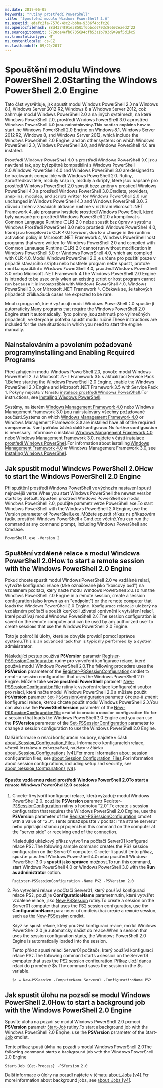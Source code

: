 ```yaml
---
ms.date: 2017-06-05
keywords: "rutiny prostředí PowerShell"
title: "Spouštění modulu Windows PowerShell 2.0"
ms.assetid: edafc2fa-7576-49c2-bbba-9336f4bcfc28
ms.openlocfilehash: 88d4374891e38501f6bbcd0793c86692eaed2f22
ms.sourcegitcommit: 3720ce4efb6735694cfb53a1b793d949af5d1bc5
ms.translationtype: MT
ms.contentlocale: cs-CZ
ms.lasthandoff: 09/29/2017
---
```

# <a name="starting-the-windows-powershell-20-engine"></a><span data-ttu-id="f0e5f-103">Spouštění modulu Windows PowerShell 2.0</span><span class="sxs-lookup"><span data-stu-id="f0e5f-103">Starting the Windows PowerShell 2.0 Engine</span></span>
<span data-ttu-id="f0e5f-104">Tato část vysvětluje, jak spustit modul Windows PowerShell 2.0 na Windows 8.1, Windows Server 2012 R2, Windows 8 a Windows Server 2012, což zahrnuje modul Windows PowerShell 2.0 a na jiných systémech, na které Windows PowerShell 2.0, prostředí Windows PowerShell 3.0 a prostředí Windows PowerShell 4.0 jsou nainstalovány.</span><span class="sxs-lookup"><span data-stu-id="f0e5f-104">This section explains how to start the Windows PowerShell 2.0 Engine on Windows 8.1, Windows Server 2012 R2, Windows 8, and Windows Server 2012, which include the Windows PowerShell 2.0 Engine, and on other systems on which Windows PowerShell 2.0, Windows PowerShell 3.0, and Windows PowerShell 4.0 are installed.</span></span>

<span data-ttu-id="f0e5f-105">Prostředí Windows PowerShell 4.0 a prostředí Windows PowerShell 3.0 jsou navržená tak, aby byl zpětně kompatibilní s Windows PowerShell 2.0.</span><span class="sxs-lookup"><span data-stu-id="f0e5f-105">Windows PowerShell 4.0 and Windows PowerShell 3.0 are designed to be backwards compatible with Windows PowerShell 2.0.</span></span> <span data-ttu-id="f0e5f-106">Rutiny, zprostředkovatelé, moduly snap in, moduly a skripty, které jsou napsané pro prostředí Windows PowerShell 2.0 spustit beze změny v prostředí Windows PowerShell 4.0 a prostředí Windows PowerShell 3.0.</span><span class="sxs-lookup"><span data-stu-id="f0e5f-106">Cmdlets, providers, snap-ins, modules, and scripts written for Windows PowerShell 2.0 run unchanged in Windows PowerShell 4.0 and Windows PowerShell 3.0.</span></span> <span data-ttu-id="f0e5f-107">Z důvodu změn v zásadách aktivace runtime v rozhraní Microsoft .NET Framework 4, ale programy hostitele prostředí Windows PowerShell, které byly napsané pro prostředí Windows PowerShell 2.0 a kompilovat s Common Language Runtime (CLR) 2.0 nelze spustit bez úprav v systému Windows Prostředí PowerShell 3.0 nebo prostředí Windows PowerShell 4.0, které jsou kompilovat s CLR 4.0.</span><span class="sxs-lookup"><span data-stu-id="f0e5f-107">However, due to a change in the runtime activation policy in Microsoft .NET Framework 4, Windows PowerShell host programs that were written for Windows PowerShell 2.0 and compiled with Common Language Runtime (CLR) 2.0 cannot run without modification in Windows PowerShell 3.0 or Windows PowerShell 4.0, which are compiled with CLR 4.0.</span></span> <span data-ttu-id="f0e5f-108">Modul Windows PowerShell 2.0 je určena pro použití pouze v případě stávajícího skriptu nebo hostitele program nelze spustit, protože není kompatibilní s Windows PowerShell 4.0, prostředí Windows PowerShell 3.0 nebo Microsoft .NET Framework 4.</span><span class="sxs-lookup"><span data-stu-id="f0e5f-108">The Windows PowerShell 2.0 Engine is intended to be used only when an existing script or host program cannot run because it is incompatible with Windows PowerShell 4.0, Windows PowerShell 3.0, or Microsoft .NET Framework 4.</span></span> <span data-ttu-id="f0e5f-109">Očekává se, že takových případech zřídka.</span><span class="sxs-lookup"><span data-stu-id="f0e5f-109">Such cases are expected to be rare.</span></span>

<span data-ttu-id="f0e5f-110">Mnoho programů, které vyžadují modul Windows PowerShell 2.0 spusťte ji automaticky.</span><span class="sxs-lookup"><span data-stu-id="f0e5f-110">Many programs that require the Windows PowerShell 2.0 Engine start it automatically.</span></span> <span data-ttu-id="f0e5f-111">Tyto pokyny jsou zahrnuté pro výjimečných případech, ve kterých je potřeba spustit modul ručně.</span><span class="sxs-lookup"><span data-stu-id="f0e5f-111">These instructions are included for the rare situations in which you need to start the engine manually.</span></span>

## <a name="installing-and-enabling-required-programs"></a><span data-ttu-id="f0e5f-112">Nainstalováním a povolením požadované programy</span><span class="sxs-lookup"><span data-stu-id="f0e5f-112">Installing and Enabling Required Programs</span></span>
<span data-ttu-id="f0e5f-113">Před zahájením modul Windows PowerShell 2.0, povolte modul Windows PowerShell 2.0 a Microsoft .NET Framework 3.5 s aktualizací Service Pack 1.</span><span class="sxs-lookup"><span data-stu-id="f0e5f-113">Before starting the Windows PowerShell 2.0 Engine, enable the Windows PowerShell 2.0 Engine and Microsoft .NET Framework 3.5 with Service Pack 1.</span></span> <span data-ttu-id="f0e5f-114">Pokyny najdete v tématu [instalace prostředí Windows PowerShell](Installing-Windows-PowerShell.md).</span><span class="sxs-lookup"><span data-stu-id="f0e5f-114">For instructions, see [Installing Windows PowerShell](Installing-Windows-PowerShell.md).</span></span>

<span data-ttu-id="f0e5f-115">Systémy, na kterém [Windows Management Framework 4.0](http://go.microsoft.com/fwlink/?LinkID=293881) nebo Windows Management Framework 3.0 jsou nainstalovány všechny požadované součásti.</span><span class="sxs-lookup"><span data-stu-id="f0e5f-115">Systems on which [Windows Management Framework 4.0](http://go.microsoft.com/fwlink/?LinkID=293881) or Windows Management Framework 3.0 are installed have all of the required components.</span></span> <span data-ttu-id="f0e5f-116">Není potřeba žádná další konfigurace.</span><span class="sxs-lookup"><span data-stu-id="f0e5f-116">No further configuration is necessary.</span></span> <span data-ttu-id="f0e5f-117">Informace o instalaci [Windows Management Framework 4.0](http://go.microsoft.com/fwlink/?LinkID=293881) nebo Windows Management Framework 3.0, najdete v části [instalace prostředí Windows PowerShell](Installing-Windows-PowerShell.md).</span><span class="sxs-lookup"><span data-stu-id="f0e5f-117">For information about installing [Windows Management Framework 4.0](http://go.microsoft.com/fwlink/?LinkID=293881) or Windows Management Framework 3.0, see [Installing Windows PowerShell](Installing-Windows-PowerShell.md).</span></span>

## <a name="how-to-start-the-windows-powershell-20-engine"></a><span data-ttu-id="f0e5f-118">Jak spustit modul Windows PowerShell 2.0</span><span class="sxs-lookup"><span data-stu-id="f0e5f-118">How to start the Windows PowerShell 2.0 Engine</span></span>
<span data-ttu-id="f0e5f-119">Při spuštění prostředí Windows PowerShell ve výchozím nastavení spustí nejnovější verze.</span><span class="sxs-lookup"><span data-stu-id="f0e5f-119">When you start Windows PowerShell the newest version starts by default.</span></span> <span data-ttu-id="f0e5f-120">Spuštění prostředí Windows PowerShell se modul Windows PowerShell 2.0, použijte parametr verze PowerShell.exe.</span><span class="sxs-lookup"><span data-stu-id="f0e5f-120">To start Windows PowerShell with the Windows PowerShell 2.0 Engine, use the Version parameter of PowerShell.exe.</span></span> <span data-ttu-id="f0e5f-121">Můžete spustit příkaz na příkazovém řádku prostředí Windows PowerShell a Cmd.exe včetně.</span><span class="sxs-lookup"><span data-stu-id="f0e5f-121">You can run the command at any command prompt, including Windows PowerShell and Cmd.exe.</span></span>

```
PowerShell.exe -Version 2
```

## <a name="how-to-start-a-remote-session-with-the-windows-powershell-20-engine"></a><span data-ttu-id="f0e5f-122">Spuštění vzdálené relace s modul Windows PowerShell 2.0</span><span class="sxs-lookup"><span data-stu-id="f0e5f-122">How to start a remote session with the Windows PowerShell 2.0 Engine</span></span>
<span data-ttu-id="f0e5f-123">Pokud chcete spustit modul Windows PowerShell 2.0 ve vzdálené relaci, vytvořte konfiguraci relace (také označované jako "koncový bod") na vzdáleném počítači, který načte modul Windows PowerShell 2.0.</span><span class="sxs-lookup"><span data-stu-id="f0e5f-123">To run the Windows PowerShell 2.0 Engine in a remote session, create a session configuration (also known as an "endpoint") on the remote computer that loads the Windows PowerShell 2.0 Engine.</span></span> <span data-ttu-id="f0e5f-124">Konfigurace relace je uložený na vzdáleném počítači a použít kterýkoli uživatel oprávnění k vytváření relací, které používají modul Windows PowerShell 2.0.</span><span class="sxs-lookup"><span data-stu-id="f0e5f-124">The session configuration is saved on the remote computer and can be used by any authorized user to create  sessions that use the Windows PowerShell 2.0 Engine.</span></span>

<span data-ttu-id="f0e5f-125">Toto je pokročilé úlohy, které se obvykle provádí pomocí správce systému.</span><span class="sxs-lookup"><span data-stu-id="f0e5f-125">This is an advanced task that is typically performed by a system administrator.</span></span>

<span data-ttu-id="f0e5f-126">Následující postup používá **PSVersion** parametr [Register-PSSessionConfiguration](https://technet.microsoft.com/en-us/library/e9152ae2-bd6d-4056-9bc7-dc1893aa29ea) rutiny pro vytvoření konfigurace relace, které používá modul Windows PowerShell 2.0.</span><span class="sxs-lookup"><span data-stu-id="f0e5f-126">The following procedure uses the **PSVersion** parameter of the [Register-PSSessionConfiguration](https://technet.microsoft.com/en-us/library/e9152ae2-bd6d-4056-9bc7-dc1893aa29ea) cmdlet to create a session configuration that uses the Windows PowerShell 2.0 Engine.</span></span> <span data-ttu-id="f0e5f-127">Můžete také **verze prostředí PowerShell** parametr [New-PSSessionConfigurationFile](https://technet.microsoft.com/en-us/library/5f3e3633-6e90-479c-aea9-ba45a1954866) rutiny k vytvoření relace konfigurační soubor pro relaci, která načte modul Windows PowerShell 2.0 a můžete použít **PSVersion** parametr [Set-PSSessionConfiguration](https://technet.microsoft.com/en-us/library/b21fbad3-1759-4260-b206-dcb8431cd6ea) parametr Chcete-li změnit konfiguraci relace, kterou chcete použít modul Windows PowerShell 2.0.</span><span class="sxs-lookup"><span data-stu-id="f0e5f-127">You can also use the **PowerShellVersion** parameter of the [New-PSSessionConfigurationFile](https://technet.microsoft.com/en-us/library/5f3e3633-6e90-479c-aea9-ba45a1954866) cmdlet to create a session configuration file for a session that loads the Windows PowerShell 2.0 Engine and you can use the **PSVersion** parameter of the [Set-PSSessionConfiguration](https://technet.microsoft.com/en-us/library/b21fbad3-1759-4260-b206-dcb8431cd6ea) parameter to change a session configuration to use the Windows PowerShell 2.0 Engine.</span></span>

<span data-ttu-id="f0e5f-128">Další informace o relaci konfigurační soubory, najdete v části [about_Session_Configuration_Files](https://technet.microsoft.com/en-us/library/c7217447-1ebf-477b-a8ef-4dbe9a1473b8). Informace o konfiguracích relace, včetně instalace a zabezpečení, najdete v článku [about_Session_Configurations [v4]](https://technet.microsoft.com/en-us/library/a2fbe12a-350c-4d04-be50-24102824e3ab).</span><span class="sxs-lookup"><span data-stu-id="f0e5f-128">For more information about session configuration files, see [about_Session_Configuration_Files](https://technet.microsoft.com/en-us/library/c7217447-1ebf-477b-a8ef-4dbe9a1473b8).For information about session configurations, including setup and security, see [about_Session_Configurations [v4]](https://technet.microsoft.com/en-us/library/a2fbe12a-350c-4d04-be50-24102824e3ab).</span></span>

#### <a name="to-start-a-remote-windows-powershell-20-session"></a><span data-ttu-id="f0e5f-129">Spusťte vzdálenou relaci prostředí Windows PowerShell 2.0</span><span class="sxs-lookup"><span data-stu-id="f0e5f-129">To start a remote Windows PowerShell 2.0 session</span></span>

1. <span data-ttu-id="f0e5f-130">Chcete-li vytvořit konfiguraci relace, která vyžaduje modul Windows PowerShell 2.0, použijte **PSVersion** parametr [Register-PSSessionConfiguration](https://technet.microsoft.com/en-us/library/e9152ae2-bd6d-4056-9bc7-dc1893aa29ea) rutiny s hodnotou "2.0".</span><span class="sxs-lookup"><span data-stu-id="f0e5f-130">To create a session configuration that requires the Windows PowerShell 2.0 Engine, use the **PSVersion** parameter of the [Register-PSSessionConfiguration](https://technet.microsoft.com/en-us/library/e9152ae2-bd6d-4056-9bc7-dc1893aa29ea) cmdlet with a value of "2.0".</span></span> <span data-ttu-id="f0e5f-131">Tento příkaz spusťte v počítači "na straně serveru" nebo přijímající stranou připojení.</span><span class="sxs-lookup"><span data-stu-id="f0e5f-131">Run this command on the computer at the "server side" or receiving end of the connection.</span></span>

    <span data-ttu-id="f0e5f-132">Následující ukázkový příkaz vytvoří na počítači Server01 konfiguraci relace PS2.</span><span class="sxs-lookup"><span data-stu-id="f0e5f-132">The following sample command creates the PS2 session configuration on the Server01 computer.</span></span> <span data-ttu-id="f0e5f-133">Chcete-li spustit tento příkaz, spusťte prostředí Windows PowerShell 4.0 nebo prostředí Windows PowerShell 3.0 s **spustit jako správce** možnost.</span><span class="sxs-lookup"><span data-stu-id="f0e5f-133">To run this command, start Windows PowerShell 4.0 or Windows PowerShell 3.0 with the **Run as administrator** option.</span></span>

    ```
    Register-PSSessionConfiguration -Name PS2 -PSVersion 2.0
    ```

2. <span data-ttu-id="f0e5f-134">Pro vytvoření relace v počítači Server01, který používá konfiguraci relace PS2, použijte **ConfigurationName** parametr rutin, které vytvářet vzdálené relace, jako [New-PSSession](https://technet.microsoft.com/en-us/library/76f6628c-054c-4eda-ba7a-a6f28daaa26f) rutiny.</span><span class="sxs-lookup"><span data-stu-id="f0e5f-134">To create a session on the Server01 computer that uses the PS2 session configuration, use the **ConfigurationName** parameter of cmdlets that create a remote session, such as the [New-PSSession](https://technet.microsoft.com/en-us/library/76f6628c-054c-4eda-ba7a-a6f28daaa26f) cmdlet.</span></span>

    <span data-ttu-id="f0e5f-135">Když se spustí relace, který používá konfiguraci relace, modul Windows PowerShell 2.0 je automaticky načíst do relace.</span><span class="sxs-lookup"><span data-stu-id="f0e5f-135">When a session that uses the session configuration starts, the Windows PowerShell 2.0 Engine is automatically loaded into the session.</span></span>

    <span data-ttu-id="f0e5f-136">Tento příkaz spustí relaci Server01 počítače, který používá konfiguraci relace PS2.</span><span class="sxs-lookup"><span data-stu-id="f0e5f-136">The following command starts a session on the Server01 computer that uses the PS2 session configuration.</span></span> <span data-ttu-id="f0e5f-137">Příkaz uloží danou relaci do proměnné $s.</span><span class="sxs-lookup"><span data-stu-id="f0e5f-137">The command saves the session in the $s variable.</span></span>

    ```
    $s = New-PSSession -ComputerName Server01 -ConfigurationName PS2
    ```

## <a name="how-to-start-a-background-job-with-the-windows-powershell-20-engine"></a><span data-ttu-id="f0e5f-138">Jak spustit úlohu na pozadí se modul Windows PowerShell 2.0</span><span class="sxs-lookup"><span data-stu-id="f0e5f-138">How to start a background job with the Windows PowerShell 2.0 Engine</span></span>
<span data-ttu-id="f0e5f-139">Spusťte úlohu na pozadí se modul Windows PowerShell 2.0 pomocí **PSVersion** parametr [Start-Job](https://technet.microsoft.com/en-us/library/2bc04935-0deb-4ec0-b856-d7290cca6442) rutiny.</span><span class="sxs-lookup"><span data-stu-id="f0e5f-139">To start a background job with the Windows PowerShell 2.0 Engine, use the **PSVersion** parameter of the [Start-Job](https://technet.microsoft.com/en-us/library/2bc04935-0deb-4ec0-b856-d7290cca6442) cmdlet.</span></span>

<span data-ttu-id="f0e5f-140">Tento příkaz spustí úlohu na pozadí s modul Windows PowerShell 2.0</span><span class="sxs-lookup"><span data-stu-id="f0e5f-140">The following command starts a background job with the Windows PowerShell 2.0 Engine</span></span>

```
Start-Job {Get-Process} -PSVersion 2.0
```

<span data-ttu-id="f0e5f-141">Další informace o úlohy na pozadí najdete v tématu [about_Jobs [v4]](https://docs.microsoft.com/powershell/module/microsoft.powershell.core/about/about_jobs?view=powershell-4.0).</span><span class="sxs-lookup"><span data-stu-id="f0e5f-141">For more information about background jobs, see [about_Jobs [v4]](https://docs.microsoft.com/powershell/module/microsoft.powershell.core/about/about_jobs?view=powershell-4.0).</span></span>


